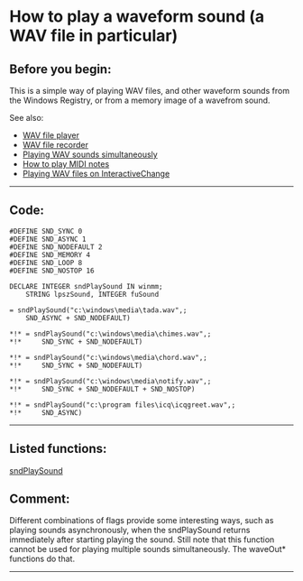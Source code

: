 <link rel="stylesheet" type="text/css" href="../css/win32api.css">  
<link rel="stylesheet" href="https://cdnjs.cloudflare.com/ajax/libs/font-awesome/4.7.0/css/font-awesome.min.css">

# How to play a waveform sound (a WAV file in particular)

## Before you begin:
This is a simple way of playing WAV files, and other waveform sounds from the Windows Registry, or from a memory image of a wavefrom sound.   

See also:


* [WAV file player](sample_417.md)  
* [WAV file recorder](sample_421.md)  
* [Playing WAV sounds simultaneously](sample_523.md)  
* [How to play MIDI notes](sample_537.md)  
* [Playing WAV files on InteractiveChange](sample_594.md)  
  
***  


## Code:
```foxpro  
#DEFINE SND_SYNC 0
#DEFINE SND_ASYNC 1
#DEFINE SND_NODEFAULT 2
#DEFINE SND_MEMORY 4
#DEFINE SND_LOOP 8
#DEFINE SND_NOSTOP 16

DECLARE INTEGER sndPlaySound IN winmm;
	STRING lpszSound, INTEGER fuSound

= sndPlaySound("c:\windows\media\tada.wav",;
	SND_ASYNC + SND_NODEFAULT)

*!*	= sndPlaySound("c:\windows\media\chimes.wav",;
*!*		SND_SYNC + SND_NODEFAULT)

*!*	= sndPlaySound("c:\windows\media\chord.wav",;
*!*		SND_SYNC + SND_NODEFAULT)

*!*	= sndPlaySound("c:\windows\media\notify.wav",;
*!*		SND_SYNC + SND_NODEFAULT + SND_NOSTOP)

*!*	= sndPlaySound("c:\program files\icq\icqgreet.wav",;
*!*		SND_ASYNC)  
```  
***  


## Listed functions:
[sndPlaySound](../libraries/winmm/sndPlaySound.md)  

## Comment:
Different combinations of flags provide some interesting ways, such as playing sounds asynchronously, when the sndPlaySound returns immediately after starting playing the sound. Still note that this function cannot be used for playing multiple sounds simultaneously. The waveOut* functions do that.  
  
***  

